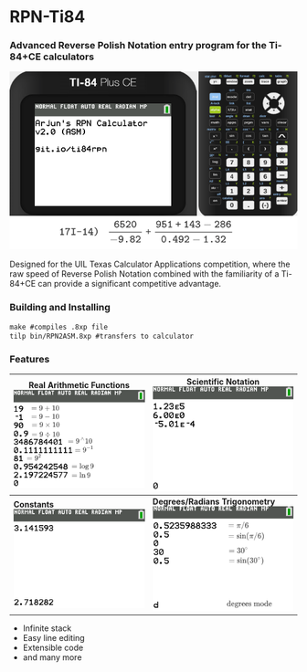 # RPN-Ti84

### Advanced Reverse Polish Notation entry program for the Ti-84+CE calculators

![Demo GIF](.github/demo.gif)

Designed for the UIL Texas Calculator Applications competition, where the raw speed of Reverse Polish Notation combined with the familiarity of a Ti-84+CE can provide a significant competitive advantage.

### Building and Installing

```shell
make #compiles .8xp file
tilp bin/RPN2ASM.8xp #transfers to calculator
```

### Features

| **Real Arithmetic Functions**<br />![](.github/arithmetic.png) | Scientific Notation<br />![](.github/scientific.png)         |
| ------------------------------------------------------------ | ------------------------------------------------------------ |
| **Constants**<br />![](.github/constants.png)                | **Degrees/Radians Trigonometry**<br />![](.github/degrad.png) |

- Infinite stack
- Easy line editing
- Extensible code
- and many more